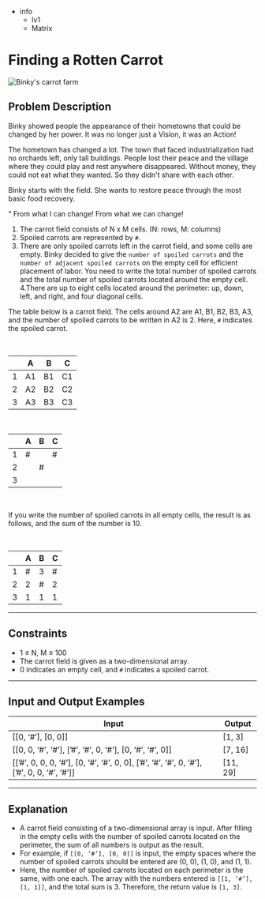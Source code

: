 - info
    - lv1
    - Matrix

# Finding a Rotten Carrot
![Binky's carrot farm](./5_1.webp)

## Problem Description
Binky showed people the appearance of their hometowns that could be changed by her power. It was no longer just a Vision, it was an Action!

The hometown has changed a lot. The town that faced industrialization had no orchards left, only tall buildings. People lost their peace and the village where they could play and rest anywhere disappeared. Without money, they could not eat what they wanted. So they didn't share with each other.

Binky starts with the field. She wants to restore peace through the most basic food recovery.

" From what I can change! From what we can change!

1. The carrot field consists of N x M cells. (N: rows, M: columns)
2. Spoiled carrots are represented by `#`.
3. There are only spoiled carrots left in the carrot field, and some cells are empty. Binky decided to give the `number of spoiled carrots` and the `number of adjacent spoiled carrots` on the empty cell for efficient placement of labor. You need to write the total number of spoiled carrots and the total number of spoiled carrots located around the empty cell.
4.There are up to eight cells located around the perimeter: up, down, left, and right, and four diagonal cells.

The table below is a carrot field. The cells around A2 are A1, B1, B2, B3, A3, and the number of spoiled carrots to be written in A2 is 2. Here, `#` indicates the spoiled carrot.

<br />

|  | A | B | C |
| --- | --- | --- | --- |
| 1 | A1 | B1 | C1 |
| 2 | A2 | B2 | C2 |
| 3 | A3 | B3 | C3 |

<br />

|  | A | B | C |
| --- | --- | --- | --- |
| 1 | # |  | # |
| 2 |  | # |  |
| 3 |  |  |  |

<br />

If you write the number of spoiled carrots in all empty cells, the result is as follows, and the sum of the number is 10.

<br />

|  | A | B | C |
| --- | --- | --- | --- |
| 1 | # | 3 | # |
| 2 | 2 | # | 2 |
| 3 | 1 | 1 | 1 |

---

## Constraints

- 1 ≤ N, M ≤ 100
- The carrot field is given as a two-dimensional array.
- 0 indicates an empty cell, and `#` indicates a spoiled carrot.

---

## Input and Output Examples

| Input | Output |
| --- | --- |
| [[0, ‘#’], [0, 0]] | [1, 3] |
| [[0, 0, ‘#’, ‘#’], [’#’, ‘#’, 0, ‘#’], [0, ‘#’, ‘#’, 0]] | [7, 16] |
| [[’#’, 0, 0, 0, ‘#’], [0, ‘#’, ‘#’, 0, 0], [’#’, ‘#’, ‘#’, 0, ‘#’], [’#’, 0, 0, ‘#’, ‘#’]] | [11, 29] |

---

## Explanation

- A carrot field consisting of a two-dimensional array is input. After filling in the empty cells with the number of spoiled carrots located on the perimeter, the sum of all numbers is output as the result.
- For example, if `[[0, ‘#’], [0, 0]]` is input, the empty spaces where the number of spoiled carrots should be entered are (0, 0), (1, 0), and (1, 1).
- Here, the number of spoiled carrots located on each perimeter is the same, with one each. The array with the numbers entered is `[[1, ‘#’], [1, 1]]`, and the total sum is 3. Therefore, the return value is `[1, 3]`.